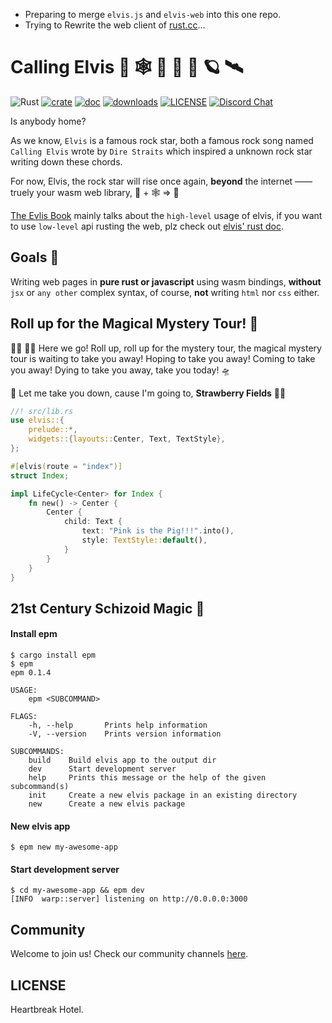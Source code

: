 + Preparing to merge `elvis.js` and `elvis-web` into this one repo.
+ Trying to Rewrite the web client of [rust.cc][rust.cc]...

# Calling Elvis 🦀 🕸  🎸 📡 🚀 🪐 🛰

![Rust](https://github.com/clearloop/leetcode-cli/workflows/Rust/badge.svg)
[![crate](https://img.shields.io/crates/v/elvis.svg)](https://crates.io/crates/elvis)
[![doc](https://img.shields.io/badge/current-docs-brightgreen.svg)](https://docs.rs/elvis/)
[![downloads](https://img.shields.io/crates/d/elvis.svg)](https://crates.io/crates/elvis)
[![LICENSE](https://img.shields.io/crates/l/elvis.svg)](https://choosealicense.com/licenses/mit/)
[![Discord Chat](https://img.shields.io/discord/729613877184299019.svg?logo=discord&style=flat-square)](https://discord.gg/dxpefwy)


Is anybody home?

As we know, `Elvis` is a famous rock star, both a famous rock song named `Calling Elvis` wrote by `Dire Straits` which inspired a unknown rock star writing down these chords.

For now, Elvis, the rock star will rise once again, **beyond** the internet —— truely your wasm web library, 🦀 + 🕸  => 💖

[The Evlis Book][1] mainly talks about the `high-level` usage of elvis, if you want to use `low-level` api rusting the web, plz check out [elvis' rust doc][3].

## Goals 🎯

Writing web pages in **pure rust or javascript** using wasm bindings, **without** `jsx` or `any other` complex syntax, of course, **not** writing `html` nor `css` either.

## Roll up for the Magical Mystery Tour! 🌈

🧙‍♂️ 🤹‍♂️ Here we go! Roll up, roll up for the mystery tour, the magical mystery tour is waiting to take you away! Hoping to take you away! Coming to take you away! Dying to take you away, take you today! 🛸

🎻 Let me take you down, cause I'm going to, **Strawberry Fields** 🧑‍🚀


```rust
//! src/lib.rs
use elvis::{
    prelude::*,
    widgets::{layouts::Center, Text, TextStyle},
};

#[elvis(route = "index")]
struct Index;

impl LifeCycle<Center> for Index {
    fn new() -> Center {
        Center {
            child: Text {
                text: "Pink is the Pig!!!".into(),
                style: TextStyle::default(),
            }
        }
    }
}
```

## 21st Century Schizoid Magic 🍩

#### Install epm

```
$ cargo install epm
$ epm
epm 0.1.4

USAGE:
    epm <SUBCOMMAND>

FLAGS:
    -h, --help       Prints help information
    -V, --version    Prints version information

SUBCOMMANDS:
    build    Build elvis app to the output dir
    dev      Start development server
    help     Prints this message or the help of the given subcommand(s)
    init     Create a new elvis package in an existing directory
    new      Create a new elvis package
```

#### New elvis app

```
$ epm new my-awesome-app
```

#### Start development server

```
$ cd my-awesome-app && epm dev
[INFO  warp::server] listening on http://0.0.0.0:3000
```

## Community

Welcome to join us! Check our community channels [here][community].


## LICENSE

Heartbreak Hotel.

[1]: https://elvisjs.github.io/the-elvis-book
[2]: https://github.com/elvisjs/calling-elvis
[3]: https://docs.rs/elvis
[rust.cc]: https://rustcc.cn
[community]: https://elvisjs.github.io/the-elvis-book/community.html
